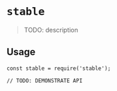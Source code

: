 # `stable`

> TODO: description

## Usage

```
const stable = require('stable');

// TODO: DEMONSTRATE API
```
